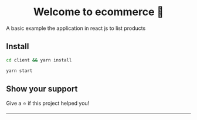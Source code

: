 <h1 align="center">Welcome to ecommerce 👋</h1>
<p>
  A basic example the application in react js to list products
</p>  

## Install

```sh
cd client && yarn install
```
```sh
yarn start
```

## Show your support

Give a ⭐️ if this project helped you!

***
